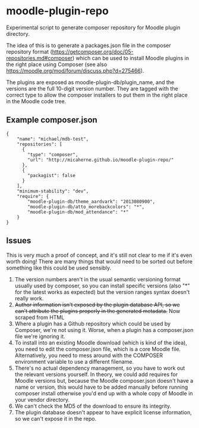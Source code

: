 # moodle-plugin-repo
Experimental script to generate composer repository for Moodle plugin directory.

The idea of this is to generate a packages.json file in the composer repository format (https://getcomposer.org/doc/05-repositories.md#composer) which can be used to install Moodle plugins in the right place using Composer (see also https://moodle.org/mod/forum/discuss.php?d=275466).

The plugins are exposed as moodle-plugin-db/plugin_name, and the versions are the full 10-digit version number. They are tagged with the correct type to allow the composer installers to put them in the right place in the Moodle code tree.

## Example composer.json

    {
        "name": "michael/mdb-test",
        "repositories": [
          {
            "type": "composer",
            "url": "http://micaherne.github.io/moodle-plugin-repo/"
          },
          {
            "packagist": false
          }
        ],
        "minimum-stability": "dev",
        "require": {
            "moodle-plugin-db/theme_aardvark": "2013080900",
            "moodle-plugin-db/atto_morebackcolors": "*",
            "moodle-plugin-db/mod_attendance": "*"
        }
    }


## Issues

This is very much a proof of concept, and it's still not clear to me if it's even worth doing! There are many things that would need
to be sorted out before something like this could be used sensibly.

1. The version numbers aren't in the usual semantic versioning format usually used by composer, so you can install specific versions (also "*" for the latest works as expected) but the version ranges syntax doesn't really work.
2. ~~Author information isn't exposed by the plugin database API, so we can't attribute the plugins properly in the generated metadata.~~ Now scraped from HTML
3. Where a plugin has a Github repository which could be used by Composer, we're not using it. Worse, when a plugin has a composer.json file we're ignoring it.
5. To install into an existing Moodle download (which is kind of the idea), you need to edit the composer.json file, which is a core Moodle file. Alternatively, you need to mess around with the COMPOSER environment variable to use a different filename.
6. There's no actual dependency management, so you have to work out the relevant versions yourself. In theory, we could add requires for Moodle versions but, because the Moodle composer.json doesn't have a name or version, this would have to be added manually before running composer install otherwise you'd end up with a whole copy of Moodle in your vendor directory.
7. We can't check the MD5 of the download to ensure its integrity.
8. The plugin database doesn't appear to have explicit license information, so we can't expose it in the repo.
